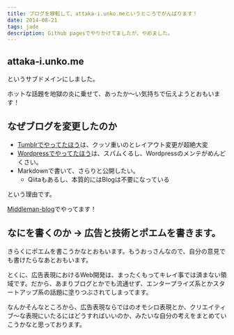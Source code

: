 ```yaml
---
title: ブログを移転して、attaka-i.unko.meというところでがんばります！
date: 2014-08-21
tags: jade
description: Github pagesでやりかけてましたが、やめました。
---
```


## attaka-i.unko.me


というサブドメインにしました。

ホットな話題を地獄の炎に乗せて、あったか〜い気持ちで伝えようとおもいます！


## なぜブログを変更したのか

* [Tumblrでやってたほう](http://jigoku-no.tumblr.com)は、クッソ重いのとレイアウト変更が超絶大変
* [Wordpressでやってたほう](http://katapad.com/wp/)は、スパムくるし、Wordpressのメンテがめんどくさい。
* Markdownで書いて、さらりと公開したい。
  * Qiitaもあるし、本質的にはBlogは不要になっている

という理由です。

[Middleman-blog](http://middlemanapp.com/jp/basics/blogging/)でやってます！


## なにを書くのか → 広告と技術とポエムを書きます。

きらくにポエムを書こうかなとおもいます。もうおっさんなので、自分の意見でも書けたらなあとおもいます。

とくに、広告表現におけるWeb開発は、まったくもってキレイ事では済まない領域です。だから、あまりブログとかでも流通せず、エンタープライズ系とかスタートアップ系の話題に塗りつぶされてしまってます。

なんかそんなところから、広告表現ならではのオモシロ表現とか、クリエイティブ〜な表現にいたるにはどうすればいいのか、みたいな自分の考えをまとめていこうかなと思っております。





